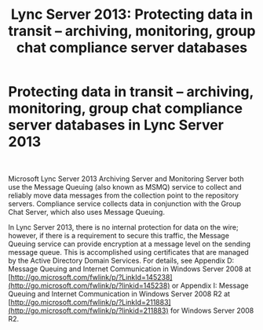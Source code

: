 ﻿---
title: 'Lync Server 2013: Protecting data in transit – archiving, monitoring, group chat compliance server databases'
TOCTitle: Protecting data in transit – archiving, monitoring, group chat compliance server databases in Lync Server 2013
ms:assetid: ea219705-1015-43a7-890b-e7e67b451e7c
ms:mtpsurl: https://technet.microsoft.com/en-us/library/Dn518336(v=OCS.15)
ms:contentKeyID: 62625494
ms.date: 07/23/2014
mtps_version: v=OCS.15
---

# Protecting data in transit – archiving, monitoring, group chat compliance server databases in Lync Server 2013

 


Microsoft Lync Server 2013 Archiving Server and Monitoring Server both use the Message Queuing (also known as MSMQ) service to collect and reliably move data messages from the collection point to the repository servers. Compliance service collects data in conjunction with the Group Chat Server, which also uses Message Queuing.

In Lync Server 2013, there is no internal protection for data on the wire; however, if there is a requirement to secure this traffic, the Message Queuing service can provide encryption at a message level on the sending message queue. This is accomplished using certificates that are managed by the Active Directory Domain Services. For details, see Appendix D: Message Queuing and Internet Communication in Windows Server 2008 at [http://go.microsoft.com/fwlink/p/?LinkId=145238](http://go.microsoft.com/fwlink/p/?linkid=145238) or Appendix I: Message Queuing and Internet Communication in Windows Server 2008 R2 at [http://go.microsoft.com/fwlink/p/?LinkId=211883](http://go.microsoft.com/fwlink/p/?linkid=211883) for Windows Server 2008 R2.

